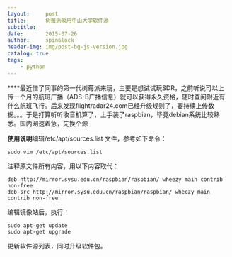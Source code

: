 ```yaml
---
layout:     post
title:      树莓派改用中山大学软件源
subtitle:   
date:       2015-07-26
author:     spin6lock
header-img: img/post-bg-js-version.jpg
catalog: true
tags:
    - python
---
```

****最近借了同事的第一代树莓派来玩，主要是想试试玩SDR，之前听说可以上传一个月的航班广播（ADS-B广播信息）就可以获得永久资格，随时查阅附近有什么航班飞行。后来发现flightradar24.com已经升级规则了，要持续上传数据。。。于是打算听听收音机算了，上手装了raspbian，毕竟debian系统比较熟悉。国内网速着急，先换个源

**使用说明**编辑/etc/apt/sources.list 文件，参考如下命令：

```
sudo vim /etc/apt/sources.list
```

注释原文件所有内容，用以下内容取代：

```
deb http://mirror.sysu.edu.cn/raspbian/raspbian/ wheezy main contrib non-free
deb-src http://mirror.sysu.edu.cn/raspbian/raspbian/ wheezy main contrib non-free
```

编辑镜像站后，执行：

```
sudo apt-get update
sudo apt-get upgrade
```

更新软件源列表，同时升级软件包。
